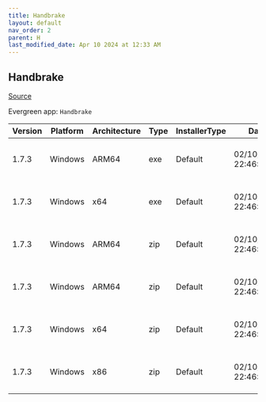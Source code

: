 ```yaml
---
title: Handbrake
layout: default
nav_order: 2
parent: H
last_modified_date: Apr 10 2024 at 12:33 AM
---
```


## Handbrake

[Source](https://handbrake.fr/)

Evergreen app: `Handbrake`

| Version | Platform | Architecture | Type | InstallerType | Date                | Size     | URI                                                                                                                                                                                                    |
| ------- | -------- | ------------ | ---- | ------------- | ------------------- | -------- | ------------------------------------------------------------------------------------------------------------------------------------------------------------------------------------------------------ |
| 1.7.3   | Windows  | ARM64        | exe  | Default       | 02/10/2024 22:46:29 | 17517960 | [https://github.com/HandBrake/HandBrake/releases/download/1.7.3/HandBrake-1.7.3-arm64-Win_GUI.exe](https://github.com/HandBrake/HandBrake/releases/download/1.7.3/HandBrake-1.7.3-arm64-Win_GUI.exe)   |
| 1.7.3   | Windows  | x64          | exe  | Default       | 02/10/2024 22:46:29 | 23646760 | [https://github.com/HandBrake/HandBrake/releases/download/1.7.3/HandBrake-1.7.3-x86_64-Win_GUI.exe](https://github.com/HandBrake/HandBrake/releases/download/1.7.3/HandBrake-1.7.3-x86_64-Win_GUI.exe) |
| 1.7.3   | Windows  | ARM64        | zip  | Default       | 02/10/2024 22:46:29 | 16951694 | [https://github.com/HandBrake/HandBrake/releases/download/1.7.3/HandBrakeCLI-1.7.3-win-aarch64.zip](https://github.com/HandBrake/HandBrake/releases/download/1.7.3/HandBrakeCLI-1.7.3-win-aarch64.zip) |
| 1.7.3   | Windows  | ARM64        | zip  | Default       | 02/10/2024 22:46:29 | 25999227 | [https://github.com/HandBrake/HandBrake/releases/download/1.7.3/HandBrake-1.7.3-arm64-Win_GUI.zip](https://github.com/HandBrake/HandBrake/releases/download/1.7.3/HandBrake-1.7.3-arm64-Win_GUI.zip)   |
| 1.7.3   | Windows  | x64          | zip  | Default       | 02/10/2024 22:46:29 | 32995201 | [https://github.com/HandBrake/HandBrake/releases/download/1.7.3/HandBrake-1.7.3-x86_64-Win_GUI.zip](https://github.com/HandBrake/HandBrake/releases/download/1.7.3/HandBrake-1.7.3-x86_64-Win_GUI.zip) |
| 1.7.3   | Windows  | x86          | zip  | Default       | 02/10/2024 22:46:29 | 21952792 | [https://github.com/HandBrake/HandBrake/releases/download/1.7.3/HandBrakeCLI-1.7.3-win-x86_64.zip](https://github.com/HandBrake/HandBrake/releases/download/1.7.3/HandBrakeCLI-1.7.3-win-x86_64.zip)   |
